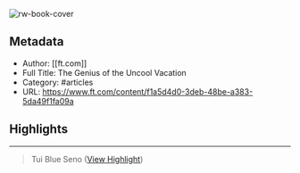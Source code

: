 ![rw-book-cover](https://readwise-assets.s3.amazonaws.com/static/images/article2.74d541386bbf.png)

## Metadata
- Author: [[ft.com]]
- Full Title: The Genius of the Uncool Vacation
- Category: #articles
- URL: https://www.ft.com/content/f1a5d4d0-3deb-48be-a383-5da49f1fa09a

## Highlights
***

> Tui Blue Seno ([View Highlight](https://instapaper.com/read/1527536439/20344926))

